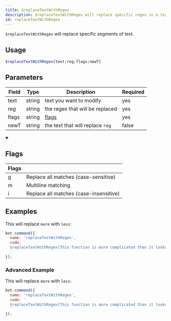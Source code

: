 ```yaml
---
title: $replaceTextWithRegex
description: $replaceTextWithRegex will replace specific regex in a text. This works similar as $replaceText.
id: replaceTextWithRegex
---
```


`$replaceTextWithRegex` will replace specific segments of text.

## Usage

```php
$replaceTextWithRegex[text;reg;flags;newT]
```

## Parameters 


| Field | Type   | Description                      | Required |
| ----- | ------ | -------------------------------- | -------- |
| text  | string | text you want to modify          | yes      |
| reg   | string | the regex that will be replaced  | yes      |
| flags | string | [flags](#flags)                  | yes      |
| newT  | string | the text that will replace `reg` | false       |

<details open>
  <summary><h2> Flags </h2></summary>

| Flags |                                        |
| ----- | -------------------------------------- |
| g     | Replace all matches (case-sensitive)   |
| m     | Multiline matching                     |
| i     | Replace all matches (case-insensitive) |

</details>

## Examples

This will replace `more` with `less`:

```javascript
bot.command({
  name: 'replaceTextWithRegex',
  code: `
  $replaceTextWithRegex[This function is more complicated than it looks.;more;g;less]
  `
});  
```

### Advanced Example
 
This will replace `more` with `less`:

```javascript
bot.command({
  name: 'replaceTextWithRegex',
  code: `
  $replaceTextWithRegex[This function is more complicated than it looks.;lESs;i;more]
  `
});  
```